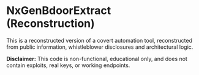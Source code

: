 # NxGenBdoorExtract (Reconstruction)

This is a reconstructed version of a covert automation tool, reconstructed from public information, whistleblower disclosures and architectural logic.

**Disclaimer:** This code is non-functional, educational only, and does not contain exploits, real keys, or working endpoints.

